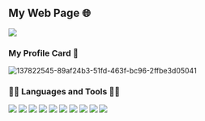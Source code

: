 ## My Web Page 🌐
 
  <a href="https://the-young-programmer.github.io/The-Young-Programmer/"/> <img src="https://img.shields.io/badge/Google_chrome-4285F4?style=for-the-badge&logo=Google-chrome&logoColor=white"/></a>
  
 ### My Profile Card 🎴
 
 ![137822545-89af24b3-51fd-463f-bc96-2ffbe3d05041](https://user-images.githubusercontent.com/79866006/152712597-d3d0ca63-ed26-4c4c-bf2e-437ec25b1793.jpg)



 ### 👨‍💻 Languages and Tools 👨‍💻
 
<a href="https://html.com"/><img src="https://img.shields.io/badge/HTML5-E34F26?style=for-the-badge&logo=html5&logoColor=white"/></a>
<a href="https://css3.com"/><img src="https://img.shields.io/badge/CSS3-1572B6?style=for-the-badge&logo=css3&logoColor=white"/></a>
<a hreg="https://javascript.com"/><img src="https://img.shields.io/badge/JavaScript-323330?style=for-the-badge&logo=javascript&logoColor=F7DF1E"/></a>
<a href="https://c++.com"/><img src="https://img.shields.io/badge/C%2B%2aB-00599C?style=for-the-badge&logo=c%2B%2B&logoColor=white"/></a>
<a href="https://c.com"/><img src="https://img.shields.io/badge/C-00599C?style=for-the-badge&logo=c&logoColor=white"/></a>
<a href="https://jquery"/><img src="https://img.shields.io/badge/jQuery-0769AD?style=for-the-badge&logo=jquery&logoColor=white"/></a>
<a href="#"/><img src="https://img.shields.io/badge/Bootstrap-563D7C?style=for-the-badge&logo=bootstrap&logoColor=white"/></a>
<a href="#"/><img src="https://img.shields.io/badge/PHP-777BB4?style=for-the-badge&logo=php&logoColor=white"/></a>
<a htef="#"/><img src="https://img.shields.io/badge/Python-FFD43B?style=for-the-badge&logo=python&logoColor=blue"/></a>
<a href="#"/><img src="https://img.shields.io/badge/WebAssembly-654FF0?style=for-the-badge&logo=WebAssembly&logoColor=white"/></a>

